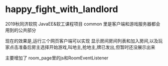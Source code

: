 # happy_fight_with_landlord
2019秋同济软院 JavaEE&amp;软工课程项目
common 里是客户端和游戏服务器都会用到的公共部分

现在的效果是,运行三个网页客户端可以实现 显示房间房间列表和加入房间,以及玩家点击准备后房主选择开始游戏,叫地主,抢地主,牌已发出,但暂时还没展示出来

主要增加了 room_page里的js和RoomEventListener

